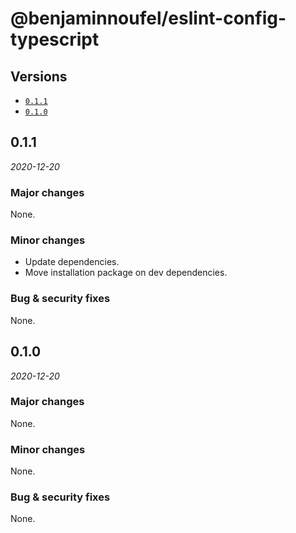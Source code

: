 # @benjaminnoufel/eslint-config-typescript

## Versions

- [`0.1.1`](#011)
- [`0.1.0`](#010)

## 0.1.1

*2020-12-20*

### Major changes

None.

### Minor changes

- Update dependencies.
- Move installation package on dev dependencies.

### Bug & security fixes

None.

## 0.1.0

*2020-12-20*

### Major changes

None.

### Minor changes

None.

### Bug & security fixes

None.
